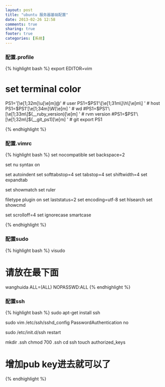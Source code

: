 ```yaml
---
layout: post
title: "ubuntu 服务器基础配置"
date: 2013-02-26 12:58
comments: true
sharing: true
footer: true
categories: [系统]
---
```


### 配置.profile

{% highlight bash %}
export EDITOR=vim

# set terminal color
PS1='\[\e[1;32m\]\u\[\e[m\]@' # user
PS1=$PS1'\[\e[1;31m\]\h\[\e[m\] ' # host
PS1=$PS1'\[\e[1;34m\]\W\[\e[m\] ' # wd
#PS1=$PS1'\[\e[1;33m\]$(__ruby_version)\[\e[m\] ' # rvm version
#PS1=$PS1'\[\e[1;32m\]$(__git_ps1)\[\e[m\] ' # git
export PS1 

{% endhighlight %}

<!-- more -->


### 配置.vimrc

{% highlight bash %}
set nocompatible
set backspace=2
 
set nu
syntax on
 
set autoindent
set softtabstop=4
set tabstop=4
set shiftwidth=4
set expandtab
 
set showmatch
set ruler
 
filetype plugin on
set laststatus=2
set encoding=utf-8
set hlsearch
set showcmd
 
set scrolloff=4
set ignorecase smartcase
 
{% endhighlight %}

### 配置sudo

{% highlight bash %}
visudo 
# 请放在最下面
wanghuida   ALL=(ALL) NOPASSWD:ALL
{% endhighlight %}

### 配置ssh

{% highlight bash %}
sudo apt-get install ssh

sudo vim /etc/ssh/sshd_config
PasswordAuthentication no

sudo /etc/init.d/ssh restart

mkdir .ssh
chmod 700 .ssh
cd ssh
touch authorized_keys
# 增加pub key进去就可以了
{% endhighlight %}
